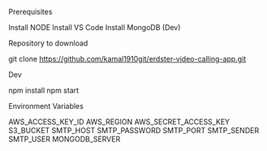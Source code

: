 Prerequisites 

Install NODE
Install VS Code
Install MongoDB (Dev)

Repository to download

git clone https://github.com/kamal1910git/erdster-video-calling-app.git

Dev 

npm install
npm start

Environment Variables

AWS_ACCESS_KEY_ID
AWS_REGION
AWS_SECRET_ACCESS_KEY
S3_BUCKET
SMTP_HOST
SMTP_PASSWORD
SMTP_PORT
SMTP_SENDER
SMTP_USER
MONGODB_SERVER